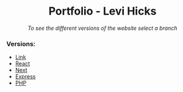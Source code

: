 <h1 align="center">Portfolio - Levi Hicks</h1>
<div align="center">
   <i>To see the different versions of the website select a branch</i>
</div>

### Versions:
  - [Link](https://github.com/FiReLScar/Website/tree/Link)
  - [React](https://github.com/FiReLScar/Website/tree/React)
  - [Next](https://github.com/FiReLScar/Website/tree/Next)
  - [Express](https://github.com/FiReLScar/Website/tree/Express)
  - [PHP](https://github.com/FiReLScar/Website/tree/PHP)
